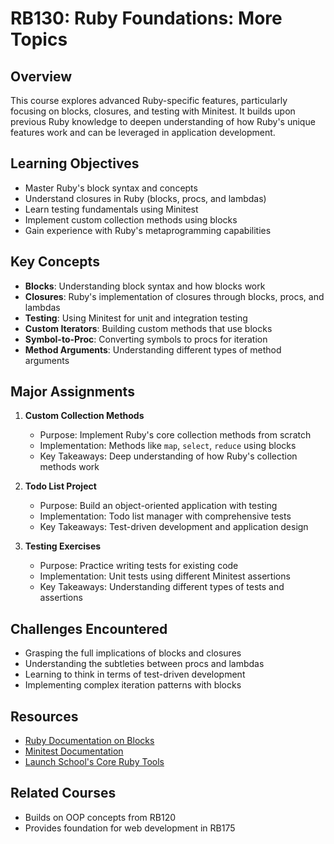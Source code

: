 # RB130: Ruby Foundations: More Topics

## Overview
This course explores advanced Ruby-specific features, particularly focusing on blocks, closures, and testing with Minitest. It builds upon previous Ruby knowledge to deepen understanding of how Ruby's unique features work and can be leveraged in application development.

## Learning Objectives
- Master Ruby's block syntax and concepts
- Understand closures in Ruby (blocks, procs, and lambdas)
- Learn testing fundamentals using Minitest
- Implement custom collection methods using blocks
- Gain experience with Ruby's metaprogramming capabilities

## Key Concepts
- **Blocks**: Understanding block syntax and how blocks work
- **Closures**: Ruby's implementation of closures through blocks, procs, and lambdas
- **Testing**: Using Minitest for unit and integration testing
- **Custom Iterators**: Building custom methods that use blocks
- **Symbol-to-Proc**: Converting symbols to procs for iteration
- **Method Arguments**: Understanding different types of method arguments

## Major Assignments
1. **Custom Collection Methods**
   - Purpose: Implement Ruby's core collection methods from scratch
   - Implementation: Methods like `map`, `select`, `reduce` using blocks
   - Key Takeaways: Deep understanding of how Ruby's collection methods work

2. **Todo List Project**
   - Purpose: Build an object-oriented application with testing
   - Implementation: Todo list manager with comprehensive tests
   - Key Takeaways: Test-driven development and application design

3. **Testing Exercises**
   - Purpose: Practice writing tests for existing code
   - Implementation: Unit tests using different Minitest assertions
   - Key Takeaways: Understanding different types of tests and assertions

## Challenges Encountered
- Grasping the full implications of blocks and closures
- Understanding the subtleties between procs and lambdas
- Learning to think in terms of test-driven development
- Implementing complex iteration patterns with blocks

## Resources
- [Ruby Documentation on Blocks](https://ruby-doc.org/core/Proc.html)
- [Minitest Documentation](https://docs.seattlerb.org/minitest/)
- [Launch School's Core Ruby Tools](https://launchschool.com/books/core_ruby_tools)

## Related Courses
- Builds on OOP concepts from RB120
- Provides foundation for web development in RB175
